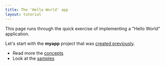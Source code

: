 ```yaml
---
title: The 'Hello World' app
layout: tutorial
---
```


This page runs through the quick exercise of implementing a "Hello World"
application.

Let's start with the **myapp** project that was [created previously](createapp.html).


- Read more the [concepts](../manual/concepts.html)
- Look at the [samples](../samples/)
